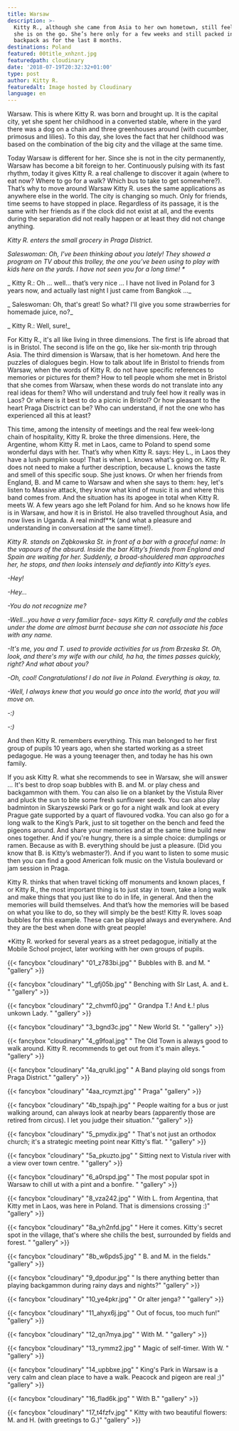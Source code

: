 ```yaml
---
title: Warsaw
description: >-
  Kitty R., although she came from Asia to her own hometown, still feels that
  she is on the go. She’s here only for a few weeks and still packed in the same
  backpack as for the last 8 months.
destinations: Poland
featured: 00title_xnhznt.jpg
featuredpath: cloudinary
date: '2018-07-19T20:32:32+01:00'
type: post
author: Kitty R.
featuredalt: Image hosted by Cloudinary
language: en
---
```

Warsaw. This is where Kitty R. was born and brought up. It is the capital city, yet she spent her childhood in a converted stable, where in the yard there was a dog on a chain and three greenhouses around (with cucumber, primosus and lilies). To this day, she loves the fact that her childhood was based on the combination of the big city and the village at the same time.

Today Warsaw is different for her. Since she is not in the city permanently, Warsaw has become a bit foreign to her. Continuously pulsing with its fast rhythm, today it gives Kitty R. a real challenge to discover it again (where to eat now? Where to go for a walk? Which bus to take to get somewhere?). That’s why to move around Warsaw Kitty R. uses the same applications as anywhere else in the world. The city is changing so much. Only for friends, time seems to have stopped in place. Regardless of its passage, it is the same with her friends as if the clock did not exist at all, and the events during the separation did not really happen or at least they did not change anything.

_Kitty R. enters the small grocery in Praga District._

_Saleswoman: Oh, I've been thinking about you lately! They showed a program on TV about this trolley, the one you’ve been using to play with kids here on the yards. I have not seen you for a long time! *_

_
Kitty R.: Oh ... well… that’s very nice ... I have not lived in Poland for 3 years now, and actually last night I just came from Bangkok ..._

_
Saleswoman: Oh, that's great! So what? I'll give you some strawberries for homemade juice, no?_

_
Kitty R.: Well, sure!_

For Kitty R., it's all like living in three dimensions. The first is life abroad that is in Bristol. The second is life on the go, like her six-month trip through Asia. The third dimension is Warsaw, that is her hometown. And here the puzzles of dialogues begin. How to talk about life in Bristol to friends from Warsaw, when the words of Kitty R. do not have specific references to memories or pictures for them? How to tell people whom she met in Bristol that she comes from Warsaw, when these words do not translate into any real ideas for them? Who will understand and truly feel how it really was in Laos? Or where is it best to do a picnic in Bristol? Or how pleasant to the heart Praga Disctrict can be? Who can understand, if not the one who has experienced all this at least?

This time, among the intensity of meetings and the real few week-long chain of hospitality, Kitty R. broke the three dimensions. Here, the Argentine, whom Kitty R. met in Laos, came to Poland to spend some wonderful days with her. That’s why when Kitty R. says: Hey L.,  in Laos they have a lush pumpkin soup! That is when L. knows what's going on. Kitty R. does not need to make a further description, because L. knows the taste and smell of this specific soup. She just knows. Or when her friends from England, B. and M came to Warsaw and when she says to them: hey, let's listen to Massive attack, they know what kind of music it is and where this band comes from. And the situation has its apogee in total when Kitty R. meets W.  A few years ago she left Poland for him. And so he knows how life is in Warsaw, and how it is in Bristol. He also travelled throughout Asia, and now lives in Uganda. A real mindf\*\*k (and what a pleasure and understanding in conversation at the same time!).

_Kitty R. stands on Ząbkowska St. in front of a bar with a graceful name: In the vapours of the absurd. Inside the bar Kitty’s friends from England and Spain are waiting for her. Suddenly, a broad-shouldered man approaches her, he stops, and then looks intensely and defiantly into Kitty’s eyes._

_\-Hey!_

_\-Hey…_

_\-You do not recognize me?_

_\-Well...you have a very familiar face- says Kitty R. carefully and the cables under the dome are almost burnt because she can not associate his face with any name._

_\-It's me, you and T. used to provide activities for us from Brzeska St. Oh, look, and there's my wife with our child, ha ha, the times passes quickly, right? And what about you?_

_\-Oh, cool! Congratulations! I do not live in Poland. Everything is okay, ta._

_\-Well, I always knew that you would go once into the world, that you will move on._

_\-:)_

_\-:)_

And then Kitty R. remembers everything. This man belonged to her first group of pupils 10 years ago, when she started working as a street pedagogue. He was a young teenager then, and today he has his own family.

If you ask Kitty R. what she recommends to see in Warsaw, she will answer ...
It's best to drop soap bubbles with B. and M. or play chess and backgammon with them. You can also lie on a blanket by the Vistula River and pluck the sun to bite some fresh sunflower seeds.
You can also play badminton in Skaryszewski Park or go for a night walk and look at every Prague gate supported by a quart of flavoured vodka. You can also go for a long walk to the King’s Park, just to sit together on the bench and feed the pigeons around. And share your memories and at the same time build new ones together.
And if you're hungry, there is a simple choice: dumplings or ramen. Because as with B. everything should be just a pleasure. (Did you know that B. is Kitty’s webmaster?). And if you want to listen to some music then you can find a good American folk music on the Vistula boulevard or jam session in Praga.

Kitty R. thinks that when travel ticking off monuments and known places, f or Kitty R., the most important thing is to just stay in town, take a long walk and make things that you just like to do in life, in general. And then the memories will build themselves. And that’s how the memories will be based on what you like to do, so they will simply be the best!
Kitty R. loves soap bubbles for this example. These can be played always and everywhere. And they are the best when done with great people!

\*Kitty R. worked for several years as a street pedagogue, initially at the Mobile School project, later working with her own groups of pupils.

{{< fancybox "cloudinary" "01_z783bi.jpg" "  Bubbles with B. and M. " "gallery" >}}

{{< fancybox "cloudinary" "1_gfj05b.jpg" "  Benching with SIr Last, A. and Ł. " "gallery" >}}

{{< fancybox "cloudinary" "2_chvmf0.jpg" "  Grandpa T.! And Ł.! plus unkown Lady. " "gallery" >}}

{{< fancybox "cloudinary" "3_bgnd3c.jpg" "  New World St. " "gallery" >}}

{{< fancybox "cloudinary" "4_g9foal.jpg" "  The Old Town is always good to walk around. Kitty R. recommends to get out from it's main alleys. " "gallery" >}}

{{< fancybox "cloudinary" "4a_qrulkl.jpg" "  A Band playing old songs from Praga District." "gallery" >}}

{{< fancybox "cloudinary" "4aa_rcymzt.jpg" "  Praga" "gallery" >}}

{{< fancybox "cloudinary" "4b_tspajh.jpg" "  People waiting for a bus or just walking around, can always look at nearby bears (apparently those are retired from circus). I let you judge their situation." "gallery" >}}

{{< fancybox "cloudinary" "5_pmydix.jpg" "  That's not just an orthodox church; it's a strategic meeting point near Kitty's flat. " "gallery" >}}

{{< fancybox "cloudinary" "5a_pkuzto.jpg" "  Sitting next to Vistula river with a view over town centre. " "gallery" >}}

{{< fancybox "cloudinary" "6_a0rspd.jpg" "  The most popular spot in Warsaw to chill ut with a pint and a bonfire. " "gallery" >}}

{{< fancybox "cloudinary" "8_vza242.jpg" "  With L. from Argentina, that Kitty met in Laos, was here in Poland. That is dimensions crossing :)" "gallery" >}}

{{< fancybox "cloudinary" "8a_yh2nfd.jpg" "  Here it comes. Kitty's secret spot in the village, that's where she chills the best, surrounded by fields and forest. " "gallery" >}}

{{< fancybox "cloudinary" "8b_w6pds5.jpg" "  B. and M. in the fields." "gallery" >}}

{{< fancybox "cloudinary" "9_dpodur.jpg" "  Is there anything better than playing backgammon during rainy days and nights?" "gallery" >}}

{{< fancybox "cloudinary" "10_ye4pkr.jpg" "  Or alter jenga? " "gallery" >}}

{{< fancybox "cloudinary" "11_ahyx6j.jpg" "  Out of focus, too much fun!" "gallery" >}}

{{< fancybox "cloudinary" "12_qn7mya.jpg" "  With M. " "gallery" >}}

{{< fancybox "cloudinary" "13_rymmz2.jpg" "  Magic of self-timer. With W. " "gallery" >}}

{{< fancybox "cloudinary" "14_upbbxe.jpg" "  King's Park in Warsaw is a very calm and clean place to have a walk. Peacock and pigeon are real ;)" "gallery" >}}

{{< fancybox "cloudinary" "16_flad6k.jpg" "  With B." "gallery" >}}

{{< fancybox "cloudinary" "17_t4fzfv.jpg" "  Kitty with two beautiful flowers: M. and H. (with greetings to G.)" "gallery" >}}
